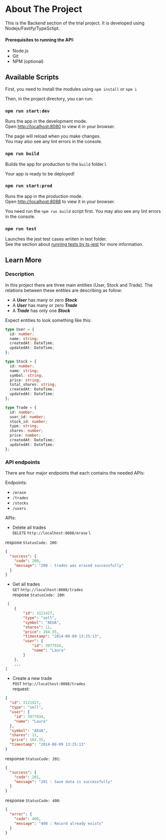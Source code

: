 # About The Project

This is the Backend section of the trial project. It is developed using Nodejs/Fastify/TypeSctipt.

#### Prerequisites to running the API:

- Node.js
- Git
- NPM (optional)

## Available Scripts

First, you need to install the modules using `npm install` or `npm i`

Then, in the project directory, you can run:

### `npm run start:dev`

Runs the app in the development mode.\
Open [http://localhost:8080](http://localhost:8080) to view it in your browser.

The page will reload when you make changes.\
You may also see any lint errors in the console.

### `npm run build`

Builds the app for production to the `build` folder.\

Your app is ready to be deployed!

### `npm run start:prod`

Runs the app in the production mode.\
Open [http://localhost:8088](http://localhost:8088) to view it in your browser.

You need run the `npm run build` script first.
You may also see any lint errors in the console.

### `npm run test`

Launches the jest test cases wriiten in test folder.\
See the section about [running tests by ts-jest](https://github.com/kulshekhar/ts-jest) for more information.

## Learn More

### Description

In this project there are three main entities (User, Stock and Trade). The relations between these entities are describing as follow:

- A **_User_** has many or zero **_Stock_**
- A **_User_** has many or zero **_Trade_**
- A **_Trade_** has only one **_Stock_**

Expect entities to look something like this:

```typescript
type User = {
  id: number;
  name: string;
  createdAt: DateTime;
  updatedAt: DateTime;
};

type Stock = {
  id: number;
  name: string;
  symbol: string;
  price: string;
  total_shares: string;
  createdAt: DateTime;
  updatedAt: DateTime;
};

type Trade = {
  id: number;
  user_id: number;
  stock_id: number;
  type: string;
  shares: number;
  price: number;
  createdAt: DateTime;
  updatedAt: DateTime;
};
```

### API endpoints

There are four major endpoints that each contains the needed APIs:

Endpoints:

- `/erase`
- `/trades`
- `/stocks`
- `/users`

APIs:

- Delete all trades \
  `DELETE` `http://localhost:8088/erase` \

respose `StatusCode: 200`:

```json
{
  "success": {
    "code": 200,
    "message": "200 : trades was erased successfully"
  }
}
```

- Get all trades \
  `GET` `http://localhost:8088/trades` \
  respose `StatusCode: 200`:

```json
 [
    {
        "id": 3121427,
        "type": "sell",
        "symbol": "AEUA",
        "shares": 11,
        "price": 164.35,
        "timestamp": "2014-08-09 13:25:13",
        "user": {
            "id": 3977934,
            "name": "Laura"
        }
    },
    ...
]
```

- Create a new trade \
  `POST` `http://localhost:8088/trades` \
  request:

```json
{
  "id": 3121427,
  "type": "sell",
  "user": {
    "id": 3977934,
    "name": "Laura"
  },
  "symbol": "AEUA",
  "shares": 11,
  "price": 164.35,
  "timestamp": "2014-08-09 13:25:13"
}
```

response `StatusCode: 201`:

```json
{
  "success": {
    "code": 201,
    "message": "201 : Save data is successfully"
  }
}
```

response `StatusCode: 400`:

```json
{
  "error": {
    "code": 400,
    "message": "400 : Record already exists"
  }
}
```
